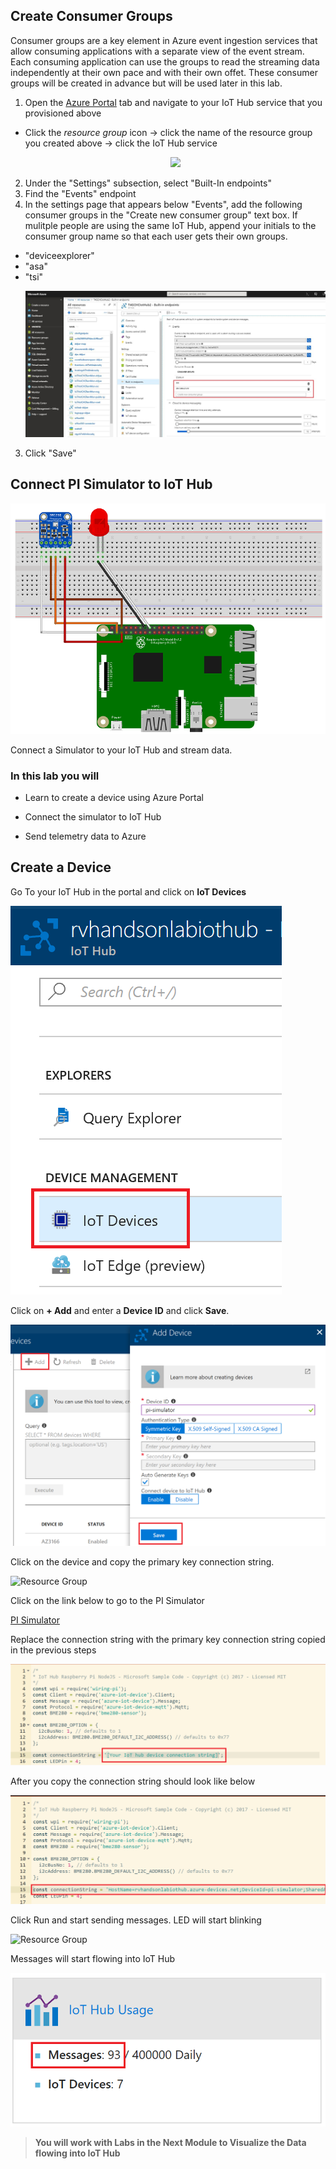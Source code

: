 ## Create Consumer Groups

Consumer groups are a key element in Azure event ingestion services that allow consuming applications with a separate view of the event stream. Each consuming application can use the groups to read the streaming data independently at their own pace and with their own offet. These consumer groups will be created in advance but will be used later in this lab.

1. Open the [Azure Portal](https://portal.azure.com/) tab and navigate to your IoT Hub service that you provisioned above
  - Click the *resource group* icon -> click the name of the resource group you created above -> click the IoT Hub service
      <p align="center">
         <img src="/HOL/IOTHubPiHackathon/images/ResourceGroupForIoTHub.JPG" /> 
      </p>

2. Under the "Settings" subsection, select "Built-In endpoints"
3. Find the "Events" endpoint
4. In the settings page that appears below "Events", add the following consumer groups in the "Create new consumer group" text box.  If mulitple people are using the same IoT Hub, append your initials to the consumer group name so that each user gets their own groups.
  - "deviceexplorer"
  - "asa"
  - "tsi"
      <p align="center">
         <img src="/HOL/IOTHubPiHackathon/images/consumerGroups.jpg" /> 
      </p>
3. Click "Save"

## Connect PI Simulator to IoT Hub

![IoT Hub](/HOL/IOTHubPiHackathon/images/pi_simulator.png)

Connect a Simulator to your IoT Hub and stream data. 

### In this lab you will

* Learn to create a device using Azure Portal

* Connect the simulator to IoT Hub

* Send telemetry data to Azure

## Create a Device

Go To your IoT Hub in the portal and click on **IoT Devices**


![Resource Group](/HOL/IOTHubPiHackathon/images/iot_devices.png)

Click on **+ Add** and enter a **Device ID** and click **Save**. 

![Resource Group](/HOL/IOTHubPiHackathon/images/add_device.png)

Click on the device and copy the primary key connection string. 

![Resource Group](/HOL/IOTHubPiHackathonimages/connection-string.png)

Click on the link below to go to the PI Simulator 

[PI Simulator](https://azure-samples.github.io/raspberry-pi-web-simulator/#GetStarted)

Replace the connection string with the primary key connection string copied in the previous steps

![Resource Group](/HOL/IOTHubPiHackathon/images/pi_connection_string_before.png)

After you copy the connection string should look like below

![Resource Group](/HOL/IOTHubPiHackathon/images/pi_connection_string_after.png)

Click Run and start sending messages. LED will start blinking

![Resource Group](/HOL/IOTHubPiHackathon/images/images/pi_message.png)

Messages will start flowing into IoT Hub

![Resource Group](/HOL/IOTHubPiHackathon/images/iothub_messages.png)

>**You will work with Labs in the Next Module to Visualize the Data flowing into IoT Hub**
